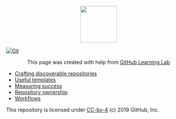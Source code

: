 <p align="center"><img width="100" src="https://lab.github.com/public/images/avatar.png"></p>

[![Git](https://app.soluble.cloud/api/v1/public/badges/10b8d7b2-4026-4209-9135-d697b33aff7d.svg?orgId=650162616495)](https://app.soluble.cloud/repos/details/github.com/james-leha/innersource?orgId=650162616495)  

<p align="center">This page was created with help from <a href="https://lab.github.com/">GitHub Learning Lab</a></p>

- [Crafting discoverable repositories](discoverable/)
- [Useful templates](templates/)
- [Measuring success](metrics/)
- [Repository ownership](repo-ownership/)
- [Workflows](workflows/)

This repository is licensed under [CC-by-4](../LICENSE) (c) 2019 GitHub, Inc.
